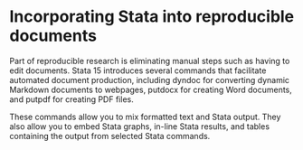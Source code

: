 # Incorporating Stata into reproducible documents

Part of reproducible research is eliminating manual steps such as having to
edit documents. Stata 15 introduces several commands that facilitate automated
document production, including dyndoc for converting dynamic Markdown documents
to webpages, putdocx for creating Word documents, and putpdf for creating PDF
files.

These commands allow you to mix formatted text and Stata output. They also
allow you to embed Stata graphs, in-line Stata results, and tables containing
the output from selected Stata commands.


